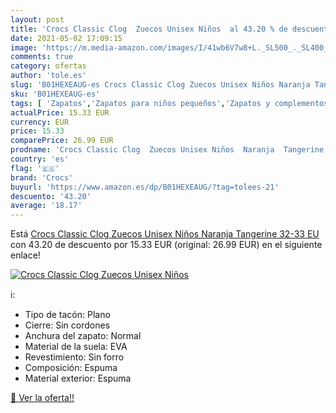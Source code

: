 ```yaml
---
layout: post
title: 'Crocs Classic Clog  Zuecos Unisex Niños  al 43.20 % de descuento'
date: 2021-05-02 17:09:15
image: 'https://m.media-amazon.com/images/I/41wb6V7w8+L._SL500_._SL400_.jpg'
comments: true
category: ofertas
author: 'tole.es'
slug: 'B01HEXEAUG-es Crocs Classic Clog Zuecos Unisex Niños Naranja Tangerine...'
sku: 'B01HEXEAUG-es'
tags: [ 'Zapatos','Zapatos para niños pequeños','Zapatos y complementos','Zuecos y mules para niño','crocs','zuecos', ]
actualPrice: 15.33 EUR
currency: EUR
price: 15.33
comparePrice: 26.99 EUR
prodname: 'Crocs Classic Clog  Zuecos Unisex Niños  Naranja  Tangerine   32-33 EU'
country: 'es'
flag: '🇪🇸'
brand: 'Crocs'
buyurl: 'https://www.amazon.es/dp/B01HEXEAUG/?tag=tolees-21'
descuento: '43.20'
average: '18.17'
---
```


Está [Crocs Classic Clog  Zuecos Unisex Niños  Naranja  Tangerine   32-33 EU](https://www.amazon.es/dp/B01HEXEAUG/?tag=tolees-21) con 43.20 de descuento por 15.33 EUR (original: 26.99 EUR) en el siguiente enlace!

[![Crocs Classic Clog  Zuecos Unisex Niños ](https://m.media-amazon.com/images/I/41wb6V7w8+L._SL500_._SL400_.jpg)](https://www.amazon.es/dp/B01HEXEAUG/?tag=tolees-21)

ℹ️:

- Tipo de tacón: Plano
- Cierre: Sin cordones
- Anchura del zapato: Normal
- Material de la suela: EVA
- Revestimiento: Sin forro
- Composición: Espuma
- Material exterior: Espuma

[🛒 Ver la oferta!!](https://www.amazon.es/dp/B01HEXEAUG/?tag=tolees-21)

